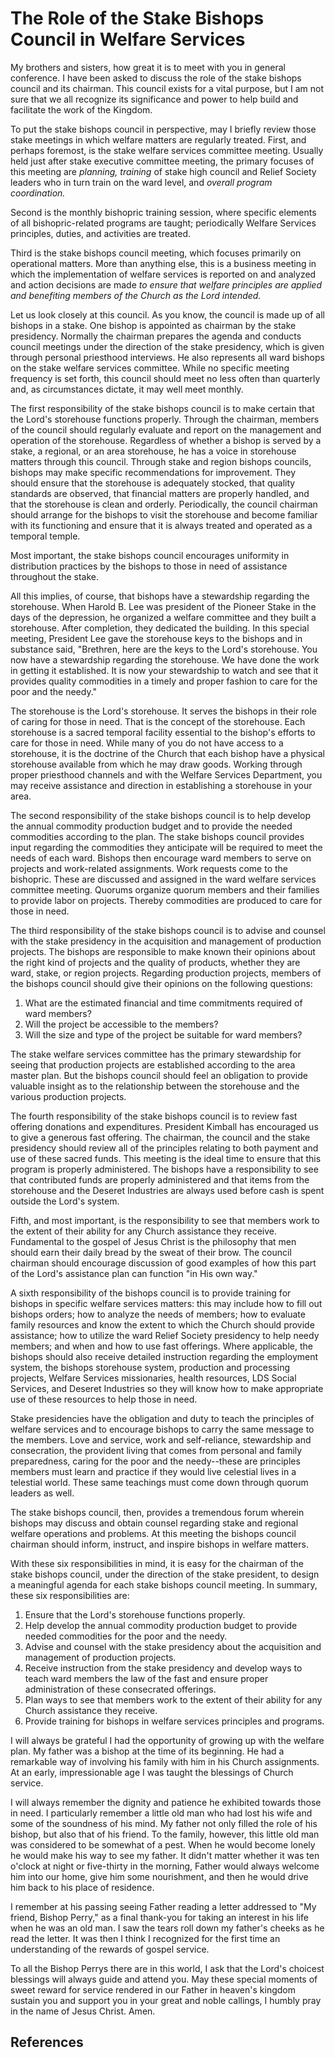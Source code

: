 # The Role of the Stake Bishops Council in Welfare Services

My brothers and sisters, how great it is to meet with you in general
conference. I have been asked to discuss the role of the stake bishops council
and its chairman. This council exists for a vital purpose, but I am not sure
that we all recognize its significance and power to help build and facilitate
the work of the Kingdom.

To put the stake bishops council in perspective, may I briefly review those
stake meetings in which welfare matters are regularly treated. First, and
perhaps foremost, is the stake welfare services committee meeting. Usually
held just after stake executive committee meeting, the primary focuses of this
meeting are _planning, training_ of stake high council and Relief Society
leaders who in turn train on the ward level, and _overall program
coordination._

Second is the monthly bishopric training session, where specific elements of
all bishopric-related programs are taught; periodically Welfare Services
principles, duties, and activities are treated.

Third is the stake bishops council meeting, which focuses primarily on
operational matters. More than anything else, this is a business meeting in
which the implementation of welfare services is reported on and analyzed and
action decisions are made _to ensure that welfare principles are applied and
benefiting members of the Church as the Lord intended._

Let us look closely at this council. As you know, the council is made up of
all bishops in a stake. One bishop is appointed as chairman by the stake
presidency. Normally the chairman prepares the agenda and conducts council
meetings under the direction of the stake presidency, which is given through
personal priesthood interviews. He also represents all ward bishops on the
stake welfare services committee. While no specific meeting frequency is set
forth, this council should meet no less often than quarterly and, as
circumstances dictate, it may well meet monthly.

The first responsibility of the stake bishops council is to make certain that
the Lord's storehouse functions properly. Through the chairman, members of the
council should regularly evaluate and report on the management and operation
of the storehouse. Regardless of whether a bishop is served by a stake, a
regional, or an area storehouse, he has a voice in storehouse matters through
this council. Through stake and region bishops councils, bishops may make
specific recommendations for improvement. They should ensure that the
storehouse is adequately stocked, that quality standards are observed, that
financial matters are properly handled, and that the storehouse is clean and
orderly. Periodically, the council chairman should arrange for the bishops to
visit the storehouse and become familiar with its functioning and ensure that
it is always treated and operated as a temporal temple.

Most important, the stake bishops council encourages uniformity in
distribution practices by the bishops to those in need of assistance
throughout the stake.

All this implies, of course, that bishops have a stewardship regarding the
storehouse. When Harold B. Lee was president of the Pioneer Stake in the days
of the depression, he organized a welfare committee and they built a
storehouse. After completion, they dedicated the building. In this special
meeting, President Lee gave the storehouse keys to the bishops and in
substance said, "Brethren, here are the keys to the Lord's storehouse. You now
have a stewardship regarding the storehouse. We have done the work in getting
it established. It is now your stewardship to watch and see that it provides
quality commodities in a timely and proper fashion to care for the poor and
the needy."

The storehouse is the Lord's storehouse. It serves the bishops in their role
of caring for those in need. That is the concept of the storehouse. Each
storehouse is a sacred temporal facility essential to the bishop's efforts to
care for those in need. While many of you do not have access to a storehouse,
it is the doctrine of the Church that each bishop have a physical storehouse
available from which he may draw goods. Working through proper priesthood
channels and with the Welfare Services Department, you may receive assistance
and direction in establishing a storehouse in your area.

The second responsibility of the stake bishops council is to help develop the
annual commodity production budget and to provide the needed commodities
according to the plan. The stake bishops council provides input regarding the
commodities they anticipate will be required to meet the needs of each ward.
Bishops then encourage ward members to serve on projects and work-related
assignments. Work requests come to the bishopric. These are discussed and
assigned in the ward welfare services committee meeting. Quorums organize
quorum members and their families to provide labor on projects. Thereby
commodities are produced to care for those in need.

The third responsibility of the stake bishops council is to advise and counsel
with the stake presidency in the acquisition and management of production
projects. The bishops are responsible to make known their opinions about the
right kind of projects and the quality of products, whether they are ward,
stake, or region projects. Regarding production projects, members of the
bishops council should give their opinions on the following questions:

  1. What are the estimated financial and time commitments required of ward members? 
  2. Will the project be accessible to the members? 
  3. Will the size and type of the project be suitable for ward members? 

The stake welfare services committee has the primary stewardship for seeing
that production projects are established according to the area master plan.
But the bishops council should feel an obligation to provide valuable insight
as to the relationship between the storehouse and the various production
projects.

The fourth responsibility of the stake bishops council is to review fast
offering donations and expenditures. President Kimball has encouraged us to
give a generous fast offering. The chairman, the council and the stake
presidency should review all of the principles relating to both payment and
use of these sacred funds. This meeting is the ideal time to ensure that this
program is properly administered. The bishops have a responsibility to see
that contributed funds are properly administered and that items from the
storehouse and the Deseret Industries are always used before cash is spent
outside the Lord's system.

Fifth, and most important, is the responsibility to see that members work to
the extent of their ability for any Church assistance they receive.
Fundamental to the gospel of Jesus Christ is the philosophy that men should
earn their daily bread by the sweat of their brow. The council chairman should
encourage discussion of good examples of how this part of the Lord's
assistance plan can function "in His own way."

A sixth responsibility of the bishops council is to provide training for
bishops in specific welfare services matters: this may include how to fill out
bishops orders; how to analyze the needs of members; how to evaluate family
resources and know the extent to which the Church should provide assistance;
how to utilize the ward Relief Society presidency to help needy members; and
when and how to use fast offerings. Where applicable, the bishops should also
receive detailed instruction regarding the employment system, the bishops
storehouse system, production and processing projects, Welfare Services
missionaries, health resources, LDS Social Services, and Deseret Industries so
they will know how to make appropriate use of these resources to help those in
need.

Stake presidencies have the obligation and duty to teach the principles of
welfare services and to encourage bishops to carry the same message to the
members. Love and service, work and self-reliance, stewardship and
consecration, the provident living that comes from personal and family
preparedness, caring for the poor and the needy--these are principles members
must learn and practice if they would live celestial lives in a telestial
world. These same teachings must come down through quorum leaders as well.

The stake bishops council, then, provides a tremendous forum wherein bishops
may discuss and obtain counsel regarding stake and regional welfare operations
and problems. At this meeting the bishops council chairman should inform,
instruct, and inspire bishops in welfare matters.

With these six responsibilities in mind, it is easy for the chairman of the
stake bishops council, under the direction of the stake president, to design a
meaningful agenda for each stake bishops council meeting. In summary, these
six responsibilities are:

  1. Ensure that the Lord's storehouse functions properly. 
  2. Help develop the annual commodity production budget to provide needed commodities for the poor and the needy. 
  3. Advise and counsel with the stake presidency about the acquisition and management of production projects. 
  4. Receive instruction from the stake presidency and develop ways to teach ward members the law of the fast and ensure proper administration of these consecrated offerings. 
  5. Plan ways to see that members work to the extent of their ability for any Church assistance they receive. 
  6. Provide training for bishops in welfare services principles and programs. 

I will always be grateful I had the opportunity of growing up with the welfare
plan. My father was a bishop at the time of its beginning. He had a remarkable
way of involving his family with him in his Church assignments. At an early,
impressionable age I was taught the blessings of Church service.

I will always remember the dignity and patience he exhibited towards those in
need. I particularly remember a little old man who had lost his wife and some
of the soundness of his mind. My father not only filled the role of his
bishop, but also that of his friend. To the family, however, this little old
man was considered to be somewhat of a pest. When he would become lonely he
would make his way to see my father. It didn't matter whether it was ten
o'clock at night or five-thirty in the morning, Father would always welcome
him into our home, give him some nourishment, and then he would drive him back
to his place of residence.

I remember at his passing seeing Father reading a letter addressed to "My
friend, Bishop Perry," as a final thank-you for taking an interest in his life
when he was an old man. I saw the tears roll down my father's cheeks as he
read the letter. It was then I think I recognized for the first time an
understanding of the rewards of gospel service.

To all the Bishop Perrys there are in this world, I ask that the Lord's
choicest blessings will always guide and attend you. May these special moments
of sweet reward for service rendered in our Father in heaven's kingdom sustain
you and support you in your great and noble callings, I humbly pray in the
name of Jesus Christ. Amen.

## References

